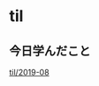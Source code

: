 # til

## 今日学んだこと

[til/2019\-08](https://github.com/tokiohamamatsu/til/blob/master/tir/2019-08.md#28)